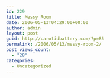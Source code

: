 ```yaml
---
id: 229
title: Messy Room
date: 2006-05-13T04:29:00+00:00
author: admin
layout: post
guid: http://carotidbattery.com/?p=85
permalink: /2006/05/13/messy-room-2/
post_views_count:
  - "28"
categories:
  - Uncategorized
---
```

